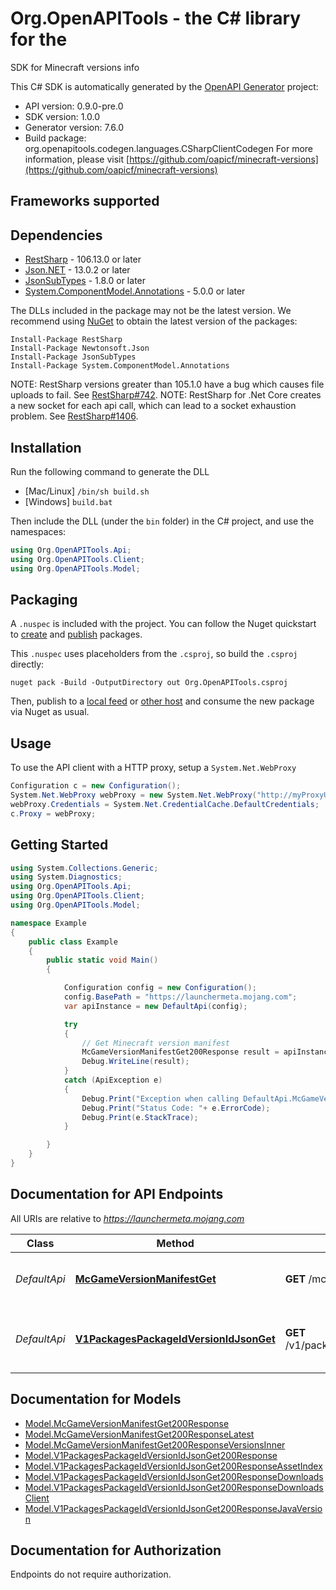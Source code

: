 # Org.OpenAPITools - the C# library for the 

SDK for Minecraft versions info

This C# SDK is automatically generated by the [OpenAPI Generator](https://openapi-generator.tech) project:

- API version: 0.9.0-pre.0
- SDK version: 1.0.0
- Generator version: 7.6.0
- Build package: org.openapitools.codegen.languages.CSharpClientCodegen
    For more information, please visit [https://github.com/oapicf/minecraft-versions](https://github.com/oapicf/minecraft-versions)

<a id="frameworks-supported"></a>
## Frameworks supported

<a id="dependencies"></a>
## Dependencies

- [RestSharp](https://www.nuget.org/packages/RestSharp) - 106.13.0 or later
- [Json.NET](https://www.nuget.org/packages/Newtonsoft.Json/) - 13.0.2 or later
- [JsonSubTypes](https://www.nuget.org/packages/JsonSubTypes/) - 1.8.0 or later
- [System.ComponentModel.Annotations](https://www.nuget.org/packages/System.ComponentModel.Annotations) - 5.0.0 or later

The DLLs included in the package may not be the latest version. We recommend using [NuGet](https://docs.nuget.org/consume/installing-nuget) to obtain the latest version of the packages:
```
Install-Package RestSharp
Install-Package Newtonsoft.Json
Install-Package JsonSubTypes
Install-Package System.ComponentModel.Annotations
```

NOTE: RestSharp versions greater than 105.1.0 have a bug which causes file uploads to fail. See [RestSharp#742](https://github.com/restsharp/RestSharp/issues/742).
NOTE: RestSharp for .Net Core creates a new socket for each api call, which can lead to a socket exhaustion problem. See [RestSharp#1406](https://github.com/restsharp/RestSharp/issues/1406).

<a id="installation"></a>
## Installation
Run the following command to generate the DLL
- [Mac/Linux] `/bin/sh build.sh`
- [Windows] `build.bat`

Then include the DLL (under the `bin` folder) in the C# project, and use the namespaces:
```csharp
using Org.OpenAPITools.Api;
using Org.OpenAPITools.Client;
using Org.OpenAPITools.Model;
```
<a id="packaging"></a>
## Packaging

A `.nuspec` is included with the project. You can follow the Nuget quickstart to [create](https://docs.microsoft.com/en-us/nuget/quickstart/create-and-publish-a-package#create-the-package) and [publish](https://docs.microsoft.com/en-us/nuget/quickstart/create-and-publish-a-package#publish-the-package) packages.

This `.nuspec` uses placeholders from the `.csproj`, so build the `.csproj` directly:

```
nuget pack -Build -OutputDirectory out Org.OpenAPITools.csproj
```

Then, publish to a [local feed](https://docs.microsoft.com/en-us/nuget/hosting-packages/local-feeds) or [other host](https://docs.microsoft.com/en-us/nuget/hosting-packages/overview) and consume the new package via Nuget as usual.

<a id="usage"></a>
## Usage

To use the API client with a HTTP proxy, setup a `System.Net.WebProxy`
```csharp
Configuration c = new Configuration();
System.Net.WebProxy webProxy = new System.Net.WebProxy("http://myProxyUrl:80/");
webProxy.Credentials = System.Net.CredentialCache.DefaultCredentials;
c.Proxy = webProxy;
```

<a id="getting-started"></a>
## Getting Started

```csharp
using System.Collections.Generic;
using System.Diagnostics;
using Org.OpenAPITools.Api;
using Org.OpenAPITools.Client;
using Org.OpenAPITools.Model;

namespace Example
{
    public class Example
    {
        public static void Main()
        {

            Configuration config = new Configuration();
            config.BasePath = "https://launchermeta.mojang.com";
            var apiInstance = new DefaultApi(config);

            try
            {
                // Get Minecraft version manifest
                McGameVersionManifestGet200Response result = apiInstance.McGameVersionManifestGet();
                Debug.WriteLine(result);
            }
            catch (ApiException e)
            {
                Debug.Print("Exception when calling DefaultApi.McGameVersionManifestGet: " + e.Message );
                Debug.Print("Status Code: "+ e.ErrorCode);
                Debug.Print(e.StackTrace);
            }

        }
    }
}
```

<a id="documentation-for-api-endpoints"></a>
## Documentation for API Endpoints

All URIs are relative to *https://launchermeta.mojang.com*

Class | Method | HTTP request | Description
------------ | ------------- | ------------- | -------------
*DefaultApi* | [**McGameVersionManifestGet**](docs/DefaultApi.md#mcgameversionmanifestget) | **GET** /mc/game/version_manifest | Get Minecraft version manifest
*DefaultApi* | [**V1PackagesPackageIdVersionIdJsonGet**](docs/DefaultApi.md#v1packagespackageidversionidjsonget) | **GET** /v1/packages/{packageId}/{versionId}.json | Get Minecraft version package details


<a id="documentation-for-models"></a>
## Documentation for Models

 - [Model.McGameVersionManifestGet200Response](docs/McGameVersionManifestGet200Response.md)
 - [Model.McGameVersionManifestGet200ResponseLatest](docs/McGameVersionManifestGet200ResponseLatest.md)
 - [Model.McGameVersionManifestGet200ResponseVersionsInner](docs/McGameVersionManifestGet200ResponseVersionsInner.md)
 - [Model.V1PackagesPackageIdVersionIdJsonGet200Response](docs/V1PackagesPackageIdVersionIdJsonGet200Response.md)
 - [Model.V1PackagesPackageIdVersionIdJsonGet200ResponseAssetIndex](docs/V1PackagesPackageIdVersionIdJsonGet200ResponseAssetIndex.md)
 - [Model.V1PackagesPackageIdVersionIdJsonGet200ResponseDownloads](docs/V1PackagesPackageIdVersionIdJsonGet200ResponseDownloads.md)
 - [Model.V1PackagesPackageIdVersionIdJsonGet200ResponseDownloadsClient](docs/V1PackagesPackageIdVersionIdJsonGet200ResponseDownloadsClient.md)
 - [Model.V1PackagesPackageIdVersionIdJsonGet200ResponseJavaVersion](docs/V1PackagesPackageIdVersionIdJsonGet200ResponseJavaVersion.md)


<a id="documentation-for-authorization"></a>
## Documentation for Authorization

Endpoints do not require authorization.

